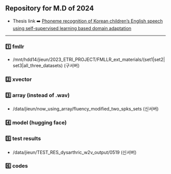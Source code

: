 ## Repository for M.D of 2024
- Thesis link ➡️ [Phoneme recognition of Korean children’s English speech using self-supervised learning based domain adaptation](https://lib.hufs.ac.kr/#/search/detail/3736832?offset=1)
---
### 1️⃣ fmllr 
- /mnt/hdd14/jieun/2023_ETRI_PROJECT/FMLLR_ext_materials/(set1|set2|set3|all_three_datasets) (구서버)

### 2️⃣ xvector

### 3️⃣ array (instead of .wav)
- /data/jieun/now_using_array/fluency_modified_two_spks_sets (신서버)

### 4️⃣ model (hugging face)

### 5️⃣ test results
- /data/jieun/TEST_RES_dysarthric_w2v_output/0519 (신서버)

### 6️⃣ codes
